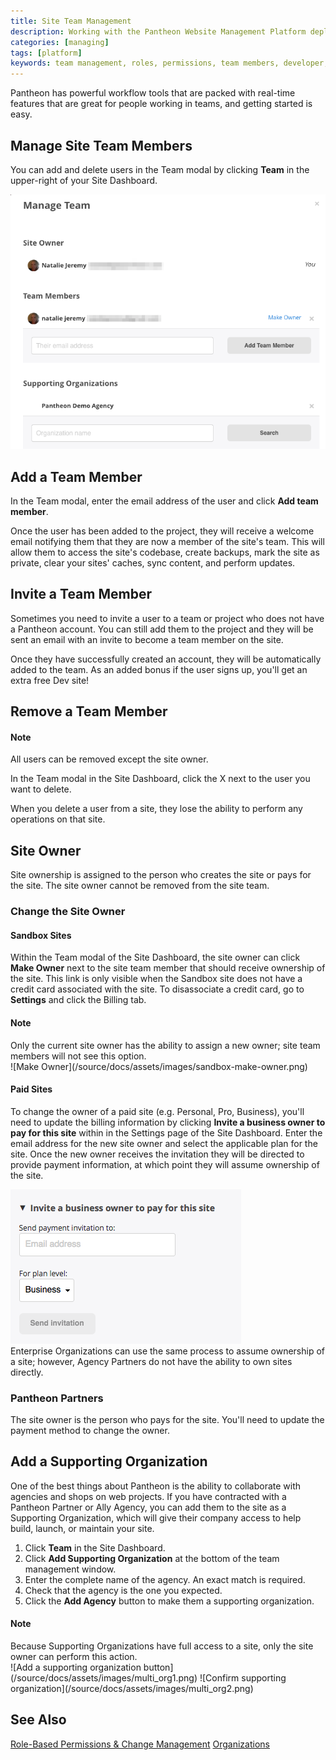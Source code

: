 ```yaml
---
title: Site Team Management
description: Working with the Pantheon Website Management Platform deployment tools in a team driven environment.
categories: [managing]
tags: [platform]
keywords: team management, roles, permissions, team members, developer, privileges, change site owner, ownership, site owner, organization, supporting organization, agency, supporting agency
---
```

Pantheon has powerful workflow tools that are packed with real-time features that are great for people working in teams, and getting started is easy.

## Manage Site Team Members
You can add and delete users in the Team modal by clicking **Team** in the upper-right of your Site Dashboard.

![Team Management Window](/source/docs/assets/images/team-modal.png)
## Add a Team Member

In the Team modal, enter the email address of the user and click **Add team member**.

Once the user has been added to the project, they will receive a welcome email notifying them that they are now a member of the site's team. This will allow them to access the site's codebase, create backups, mark the site as private, clear your sites' caches, sync content, and perform updates.

## Invite a Team Member

Sometimes you need to invite a user to a team or project who does not have a Pantheon account. You can still add them to the project and they will be sent an email with an invite to become a team member on the site.

Once they have successfully created an account, they will be automatically added to the team. As an added bonus if the user signs up, you'll get an extra free Dev site!

## Remove a Team Member

<div class="alert alert-info" role="alert">
<h4>Note</h4>All users can be removed except the site owner.</div>

In the Team modal in the Site Dashboard, click the X next to the user you want to delete.

When you delete a user from a site, they lose the ability to perform any operations on that site.

## Site Owner
Site ownership is assigned to the person who creates the site or pays for the site. The site owner cannot be removed from the site team.

### Change the Site Owner

#### Sandbox Sites
Within the Team modal of the Site Dashboard, the site owner can click **Make Owner** next to the site team member that should receive ownership of the site. This link is only visible when the Sandbox site does not have a credit card associated with the site. To disassociate a credit card, go to **Settings** and click the Billing tab.

<div class="alert alert-info" role="alert">
<h4>Note</h4>Only the current site owner has the ability to assign a new owner; site team members will not see this option.</div>
![Make Owner](/source/docs/assets/images/sandbox-make-owner.png)

#### Paid Sites
To change the owner of a paid site (e.g. Personal, Pro, Business), you'll need to update the billing information by clicking **Invite a business owner to pay for this site** within in the Settings page of the Site Dashboard. Enter the email address for the new site owner and select the applicable plan for the site. Once the new owner receives the invitation they will be directed to provide payment information, at which point they will assume ownership of the site.

![Invite a business owner to pay for this site](/source/docs/assets/images/payment-invite.png)<br />
Enterprise Organizations can use the same process to assume ownership of a site;  however, Agency Partners do not have the ability to own sites directly.

### Pantheon Partners
The site owner is the person who pays for the site. You'll need to update the payment method to change the owner.

## Add a Supporting Organization

One of the best things about Pantheon is the ability to collaborate with agencies and shops on web projects. If you have contracted with a Pantheon Partner or Ally Agency, you can add them to the site as a Supporting Organization, which will give their company access to help build, launch, or maintain your site.

1. Click **Team** in the Site Dashboard.
2. Click **Add Supporting Organization** at the bottom of the team management window.
3. Enter the complete name of the agency. An exact match is required.
4. Check that the agency is the one you expected.
5. Click the **Add Agency** button to make them a supporting organization.

<div class="alert alert-info" role="alert">
<h4>Note</h4>Because Supporting Organizations have full access to a site, only the site owner can perform this action.</div>
 ![Add a supporting organization button](/source/docs/assets/images/multi_org1.png)
 ![Confirm supporting organization](/source/docs/assets/images/multi_org2.png)

## See Also
[Role-Based Permissions & Change Management](/docs/change-management/)
[Organizations](/docs/organizations/)
